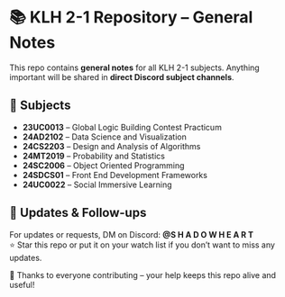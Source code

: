 # 📚 KLH 2-1 Repository – General Notes

This repo contains **general notes** for all KLH 2-1 subjects. Anything important will be shared in **direct Discord subject channels**.  

## 📖 Subjects

- **23UC0013** – Global Logic Building Contest Practicum  
- **24AD2102** – Data Science and Visualization  
- **24CS2203** – Design and Analysis of Algorithms  
- **24MT2019** – Probability and Statistics  
- **24SC2006** – Object Oriented Programming  
- **24SDCS01** – Front End Development Frameworks  
- **24UC0022** – Social Immersive Learning  

## 🔄 Updates & Follow-ups

For updates or requests, DM on Discord: **@S H A D O W H E A R T**  
⭐ Star this repo or put it on your watch list if you don’t want to miss any updates.  

🙏 Thanks to everyone contributing – your help keeps this repo alive and useful!
